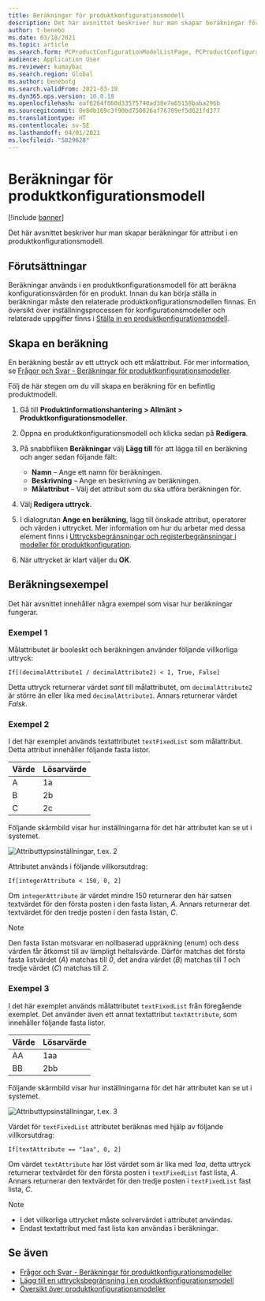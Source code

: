 ```yaml
---
title: Beräkningar för produktkonfigurationsmodell
description: Det här avsnittet beskriver hur man skapar beräkningar för attribut i en produktkonfigurationsmodell
author: t-benebo
ms.date: 03/18/2021
ms.topic: article
ms.search.form: PCProductConfigurationModelListPage, PCProductConfigurationModelDetails
audience: Application User
ms.reviewer: kamaybac
ms.search.region: Global
ms.author: benebotg
ms.search.validFrom: 2021-03-18
ms.dyn365.ops.version: 10.0.18
ms.openlocfilehash: eaf6264f060d33575740ad38e7a65158baba296b
ms.sourcegitcommit: 0e8db169c3f90bd750826af76709ef5d621fd377
ms.translationtype: HT
ms.contentlocale: sv-SE
ms.lasthandoff: 04/01/2021
ms.locfileid: "5829628"
---
```

# <a name="product-configuration-model-calculations"></a>Beräkningar för produktkonfigurationsmodell

[!include [banner](../includes/banner.md)]

Det här avsnittet beskriver hur man skapar beräkningar för attribut i en produktkonfigurationsmodell.

## <a name="prerequisites"></a>Förutsättningar

Beräkningar används i en produktkonfigurationsmodell för att beräkna konfigurationsvärden för en produkt. Innan du kan börja ställa in beräkningar måste den relaterade produktkonfigurationsmodellen finnas. En översikt över inställningsprocessen för konfigurationsmodeller och relaterade uppgifter finns i [Ställa in en produktkonfigurationsmodell](set-up-maintain-product-configuration-model.md). 

## <a name="create-a-calculation"></a>Skapa en beräkning

En beräkning består av ett uttryck och ett målattribut. För mer information, se [Frågor och Svar - Beräkningar för produktkonfigurationsmodeller](calculate-product-configuration-models.md).

Följ de här stegen om du vill skapa en beräkning för en befintlig produktmodell.

1. Gå till **Produktinformationshantering \> Allmänt \> Produktkonfigurationsmodeller**.
1. Öppna en produktkonfigurationsmodell och klicka sedan på **Redigera**.
1. På snabbfliken **Beräkningar** välj **Lägg till** för att lägga till en beräkning och anger sedan följande fält:

    - **Namn** – Ange ett namn för beräkningen.
    - **Beskrivning** – Ange en beskrivning av beräkningen.
    - **Målattribut** – Välj det attribut som du ska utföra beräkningen för.

1. Välj **Redigera uttryck**.
1. I dialogrutan **Ange en beräkning**, lägg till önskade attribut, operatorer och värden i uttrycket. Mer information om hur du arbetar med dessa element finns i [Uttrycksbegränsningar och registerbegränsningar i modeller för produktkonfiguration](expression-constraints-table-constraints-product-configuration-models.md).
1. När uttrycket är klart väljer du **OK**.

## <a name="calculation-examples"></a>Beräkningsexempel

Det här avsnittet innehåller några exempel som visar hur beräkningar fungerar.

### <a name="example-1"></a>Exempel 1

Målattributet är booleskt och beräkningen använder följande villkorliga uttryck:

`If[(decimalAttribute1 / decimalAttribute2) < 1, True, False]`

Detta uttryck returnerar värdet *sant* till målattributet, om `decimalAttribute2` är större än eller lika med `decimalAttribute1`. Annars returnerar värdet *Falsk*.

### <a name="example-2"></a>Exempel 2

I det här exemplet används textattributet `textFixedList` som målattribut. Detta attribut innehåller följande fasta listor.

| Värde | Lösarvärde |
|---|---|
| A | 1a |
| B | 2b |
| C | 2c |

Följande skärmbild visar hur inställningarna för det här attributet kan se ut i systemet.

![Attributtypsinställningar, t.ex. 2](media/model-calculations-example2.png "Attributtypsinställningar, t.ex. 2")

Attributet används i följande villkorsutdrag:

`If[integerAttribute < 150, 0, 2]`

Om `integerAttribute` är värdet mindre 150 returnerar den här satsen textvärdet för den första posten i den fasta listan, *A*. Annars returnerar det textvärdet för den tredje posten i den fasta listan, *C*.

> [!NOTE]
> Den fasta listan motsvarar en nollbaserad uppräkning (enum) och dess värden får åtkomst till av lämpligt heltalsvärde. Därför matchas det första fasta listvärdet (*A*) matchas till *0*, det andra värdet (*B*) matchas till *1* och tredje värdet (*C*) matchas till *2*.

### <a name="example-3"></a>Exempel 3

I det här exemplet används målattributet `textFixedList` från föregående exemplet. Det använder även ett annat textattribut `textAttribute`, som innehåller följande fasta listor.

| Värde | Lösarvärde |
|---|---|
| AA | 1aa |
| BB | 2bb |

Följande skärmbild visar hur inställningarna för det här attributet kan se ut i systemet.

![Attributtypsinställningar, t.ex. 3](media/model-calculations-example3.png "Attributtypsinställningar, t.ex. 3")

Värdet för `textFixedList` attributet beräknas med hjälp av följande villkorsutdrag:

`If[textAttribute == "1aa", 0, 2]`

Om värdet `textAttribute` har löst värdet som är lika med *1aa*, detta uttryck returnerar textvärdet för den första posten i `textFixedList` fast lista, *A*. Annars returnerar den textvärdet för den tredje posten i `textFixedList` fast lista, *C*.

> [!NOTE]
> - I det villkorliga uttrycket måste solvervärdet i attributet användas.
> - Endast textattribut med fast lista kan användas i beräkningar.

## <a name="see-also"></a>Se även

- [Frågor och Svar - Beräkningar för produktkonfigurationsmodeller](calculate-product-configuration-models.md)
- [Lägg till en uttrycksbegränsning i en produktkonfigurationsmodell](tasks/add-expression-constraint-product-configuration-model.md)
- [Översikt över produktkonfigurationsmodeller](product-configuration-models.md)
